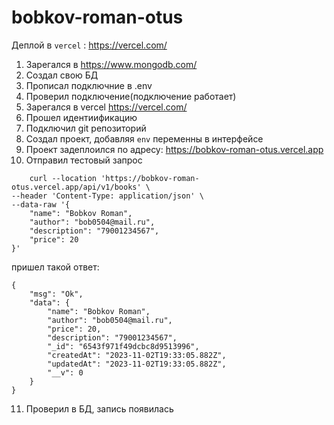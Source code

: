 # bobkov-roman-otus
Деплой в `vercel` : https://vercel.com/
1. Зарегался в https://www.mongodb.com/
2. Создал свою БД
3. Прописал подключние в .env
4. Проверил подключение(подключение работает)
5. Зарегался в vercel https://vercel.com/
6. Прошел идентиификацию
7. Подключил git репозиторий
8. Создал проект, добавляя `env` переменны в интерфейсе
9. Проект задеплоился по адресу: https://bobkov-roman-otus.vercel.app
10. Отправил тестовый запрос
```request
    curl --location 'https://bobkov-roman-otus.vercel.app/api/v1/books' \
--header 'Content-Type: application/json' \
--data-raw '{
    "name": "Bobkov Roman",
    "author": "bob0504@mail.ru",
    "description": "79001234567",
    "price": 20
}'
```
пришел такой ответ:
```
{
    "msg": "Ok",
    "data": {
        "name": "Bobkov Roman",
        "author": "bob0504@mail.ru",
        "price": 20,
        "description": "79001234567",
        "_id": "6543f971f49dcbc8d9513996",
        "createdAt": "2023-11-02T19:33:05.882Z",
        "updatedAt": "2023-11-02T19:33:05.882Z",
        "__v": 0
    }
}
```
11. Проверил в БД, запись появилась
